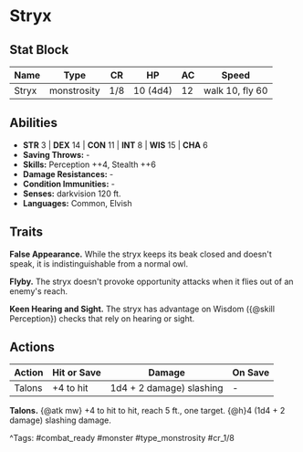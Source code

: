 # Stryx

## Stat Block

| Name | Type | CR | HP | AC | Speed |
|------|------|----|----|----|-------|
| Stryx | monstrosity | 1/8 | 10 (4d4) | 12 | walk 10, fly 60 |

## Abilities

- **STR** 3 | **DEX** 14 | **CON** 11 | **INT** 8 | **WIS** 15 | **CHA** 6
- **Saving Throws:** -  
- **Skills:** Perception ++4, Stealth ++6  
- **Damage Resistances:** -  
- **Condition Immunities:** -  
- **Senses:** darkvision 120 ft.  
- **Languages:** Common, Elvish

## Traits

**False Appearance.** While the stryx keeps its beak closed and doesn't speak, it is indistinguishable from a normal owl.

**Flyby.** The stryx doesn't provoke opportunity attacks when it flies out of an enemy's reach.

**Keen Hearing and Sight.** The stryx has advantage on Wisdom ({@skill Perception}) checks that rely on hearing or sight.


## Actions

| Action | Hit or Save | Damage | On Save |
|--------|--------------|--------|----------|
| Talons | +4 to hit | 1d4 + 2 damage) slashing | - |

**Talons.** {@atk mw} +4 to hit to hit, reach 5 ft., one target. {@h}4 (1d4 + 2 damage) slashing damage.


^Tags: #combat_ready #monster #type_monstrosity #cr_1/8
